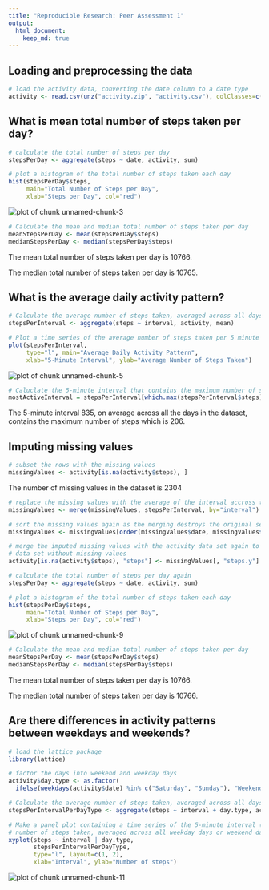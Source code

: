 ```yaml
---
title: "Reproducible Research: Peer Assessment 1"
output: 
  html_document:
    keep_md: true
---
```




## Loading and preprocessing the data


```r
# load the activity data, converting the date column to a date type
activity <- read.csv(unz("activity.zip", "activity.csv"), colClasses=c(NA, "Date", NA))
```

## What is mean total number of steps taken per day?


```r
# calculate the total number of steps per day
stepsPerDay <- aggregate(steps ~ date, activity, sum)

# plot a histogram of the total number of steps taken each day
hist(stepsPerDay$steps, 
     main="Total Number of Steps per Day", 
     xlab="Steps per Day", col="red")
```

![plot of chunk unnamed-chunk-3](figure/unnamed-chunk-3-1.png) 


```r
# Calculate the mean and median total number of steps taken per day
meanStepsPerDay <- mean(stepsPerDay$steps)
medianStepsPerDay <- median(stepsPerDay$steps)
```

The mean total number of steps taken per day is 10766.

The median total number of steps taken per day is 10765.

## What is the average daily activity pattern?


```r
# Calculate the average number of steps taken, averaged across all days, per 5 minute interval
stepsPerInterval <- aggregate(steps ~ interval, activity, mean)

# Plot a time series of the average number of steps taken per 5 minute interval
plot(stepsPerInterval, 
     type="l", main="Average Daily Activity Pattern", 
     xlab="5-Minute Interval", ylab="Average Number of Steps Taken")
```

![plot of chunk unnamed-chunk-5](figure/unnamed-chunk-5-1.png) 


```r
# Caluclate the 5-minute interval that contains the maximum number of steps
mostActiveInterval = stepsPerInterval[which.max(stepsPerInterval$steps), ]
```

The 5-minute interval 835, on average across all the days in the dataset, contains the maximum number of steps which is 206.

## Imputing missing values


```r
# subset the rows with the missing values
missingValues <- activity[is.na(activity$steps), ]
```

The number of missing values in the dataset is 2304


```r
# replace the missing values with the average of the interval accross the other days 
missingValues <- merge(missingValues, stepsPerInterval, by="interval")

# sort the missing values again as the merging destroys the original sequence
missingValues <- missingValues[order(missingValues$date, missingValues$interval), ]

# merge the imputed missing values with the activity data set again to create a 
# data set without missing values
activity[is.na(activity$steps), "steps"] <- missingValues[, "steps.y"]
```


```r
# calculate the total number of steps per day again
stepsPerDay <- aggregate(steps ~ date, activity, sum)

# plot a histogram of the total number of steps taken each day
hist(stepsPerDay$steps, 
     main="Total Number of Steps per Day", 
     xlab="Steps per Day", col="red")
```

![plot of chunk unnamed-chunk-9](figure/unnamed-chunk-9-1.png) 


```r
# Calculate the mean and median total number of steps taken per day
meanStepsPerDay <- mean(stepsPerDay$steps)
medianStepsPerDay <- median(stepsPerDay$steps)
```

The mean total number of steps taken per day is 10766.

The median total number of steps taken per day is 10766.

## Are there differences in activity patterns between weekdays and weekends?


```r
# load the lattice package
library(lattice)

# factor the days into weekend and weekday days
activity$day.type <- as.factor(
  ifelse(weekdays(activity$date) %in% c("Saturday", "Sunday"), "Weekend", "Weekday"))

# Calculate the average number of steps taken, averaged across all days, per 5 minute interval
stepsPerIntervalPerDayType <- aggregate(steps ~ interval + day.type, activity, mean)

# Make a panel plot containing a time series of the 5-minute interval (x-axis) and the average
# number of steps taken, averaged across all weekday days or weekend days 
xyplot(steps ~ interval | day.type, 
       stepsPerIntervalPerDayType, 
       type="l", layout=c(1, 2), 
       xlab="Interval", ylab="Number of steps")
```

![plot of chunk unnamed-chunk-11](figure/unnamed-chunk-11-1.png) 




